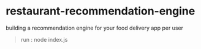 # restaurant-recommendation-engine
building a recommendation engine for your food delivery app per user

> run :
  node index.js
